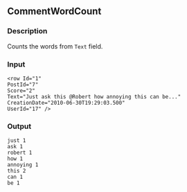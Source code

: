 ## CommentWordCount
### Description
Counts the words from `Text` field.

### Input
    <row Id="1" 
    PostId="7" 
    Score="2" 
    Text="Just ask this @Robert how annoying this can be..." 
    CreationDate="2010-06-30T19:29:03.500" 
    UserId="17" />
### Output
    just 1
    ask 1
    robert 1
    how 1
    annoying 1
    this 2
    can 1
    be 1

